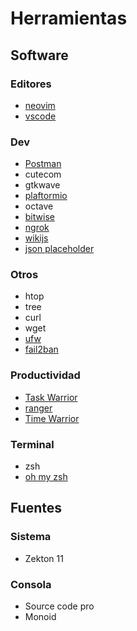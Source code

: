 # Herramientas

## Software

### Editores

* [neovim](https://neovim.io/)
* [vscode](https://code.visualstudio.com/)

### Dev

* [Postman](https://www.postman.com/)
* cutecom
* gtkwave
* [plaftormio](https://platformio.org/)
* octave
* [bitwise](https://github.com/mellowcandle/bitwise)
* [ngrok](https://ngrok.com/)
* [wikijs](https://timewarrior.net/)
* [json placeholder](https://jsonplaceholder.typicode.com/)

### Otros

* htop
* tree
* curl
* wget
* [ufw](https://wiki.archlinux.org/index.php/Uncomplicated_Firewall)
* [fail2ban](http://fail2ban.org/wiki/index.php/Main_Page)

### Productividad

* [Task Warrior](https://taskwarrior.org/)
* [ranger](https://github.com/ranger/ranger)
* [Time Warrior](https://timewarrior.net/)

### Terminal

* zsh
* [oh my zsh](https://ohmyz.sh/)

## Fuentes

### Sistema

* Zekton 11

### Consola

* Source code pro
* Monoid
